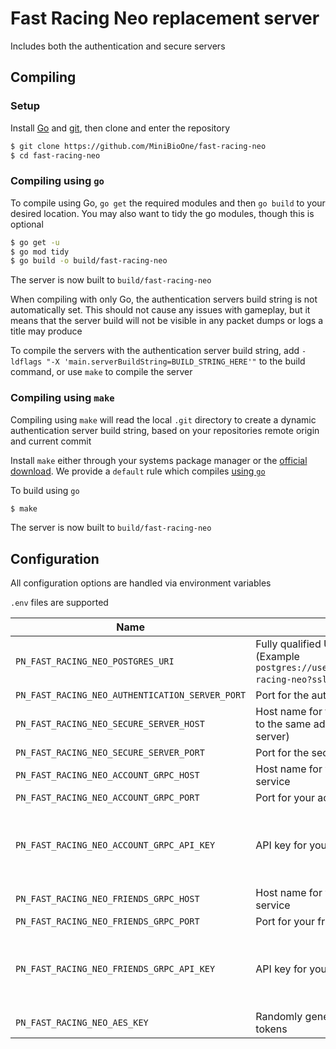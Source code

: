 # Fast Racing Neo replacement server
Includes both the authentication and secure servers

## Compiling

### Setup
Install [Go](https://go.dev/doc/install) and [git](https://git-scm.com/downloads), then clone and enter the repository

```bash
$ git clone https://github.com/MiniBioOne/fast-racing-neo
$ cd fast-racing-neo
```

### Compiling using `go`
To compile using Go, `go get` the required modules and then `go build` to your desired location. You may also want to tidy the go modules, though this is optional

```bash
$ go get -u
$ go mod tidy
$ go build -o build/fast-racing-neo
```

The server is now built to `build/fast-racing-neo`

When compiling with only Go, the authentication servers build string is not automatically set. This should not cause any issues with gameplay, but it means that the server build will not be visible in any packet dumps or logs a title may produce

To compile the servers with the authentication server build string, add `-ldflags "-X 'main.serverBuildString=BUILD_STRING_HERE'"` to the build command, or use `make` to compile the server

### Compiling using `make`
Compiling using `make` will read the local `.git` directory to create a dynamic authentication server build string, based on your repositories remote origin and current commit

Install `make` either through your systems package manager or the [official download](https://www.gnu.org/software/make/). We provide a `default` rule which compiles [using `go`](#compiling-using-go)

To build using `go`

```bash
$ make
```

The server is now built to `build/fast-racing-neo`

## Configuration
All configuration options are handled via environment variables

`.env` files are supported

| Name | Description | Required |
| ---- | ----------- | -------- |
| `PN_FAST_RACING_NEO_POSTGRES_URI` | Fully qualified URI to your Postgres server (Example `postgres://username:password@localhost/fast-racing-neo?sslmode=disable`) | Yes |
| `PN_FAST_RACING_NEO_AUTHENTICATION_SERVER_PORT` | Port for the authentication server | Yes |
| `PN_FAST_RACING_NEO_SECURE_SERVER_HOST` | Host name for the secure server (should point to the same address as the authentication server) | Yes |
| `PN_FAST_RACING_NEO_SECURE_SERVER_PORT` | Port for the secure server | Yes |
| `PN_FAST_RACING_NEO_ACCOUNT_GRPC_HOST` | Host name for your account server gRPC service | Yes |
| `PN_FAST_RACING_NEO_ACCOUNT_GRPC_PORT` | Port for your account server gRPC service | Yes |
| `PN_FAST_RACING_NEO_ACCOUNT_GRPC_API_KEY` | API key for your account server gRPC service | No (Assumed to be an open gRPC API) |
| `PN_FAST_RACING_NEO_FRIENDS_GRPC_HOST` | Host name for your friends server gRPC service | Yes |
| `PN_FAST_RACING_NEO_FRIENDS_GRPC_PORT` | Port for your friends server gRPC service | Yes |
| `PN_FAST_RACING_NEO_FRIENDS_GRPC_API_KEY` | API key for your friends server gRPC service | No (Assumed to be an open gRPC API) |
| `PN_FAST_RACING_NEO_AES_KEY` | Randomly generated AES Key to validate tokens | Yes |